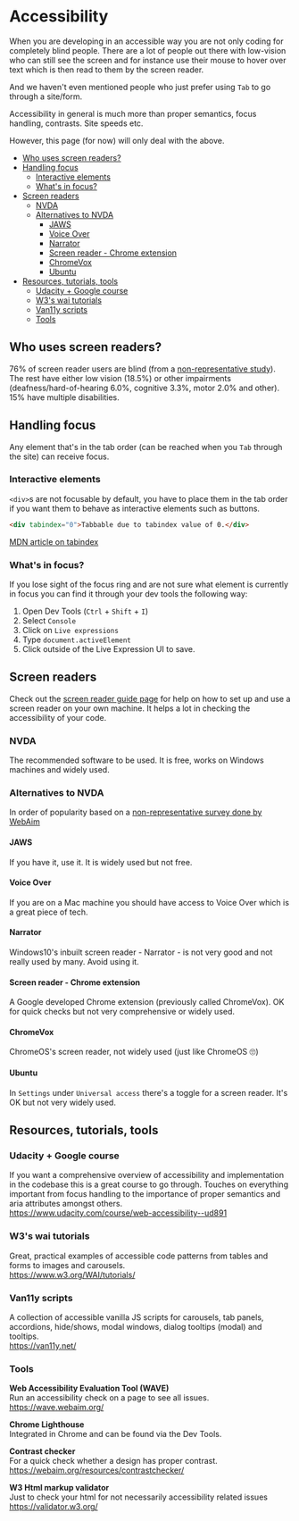 # Accessibility <!-- omit in toc -->

When you are developing in an accessible way you are not only coding for completely blind people. There are a lot of people out there with low-vision who can still see the screen and for instance use their mouse to hover over text which is then read to them by the screen reader.

And we haven't even mentioned people who just prefer using `Tab` to go through a site/form.

Accessibility in general is much more than proper semantics, focus handling, contrasts.
Site speeds etc.

However, this page (for now) will only deal with the above.

- [Who uses screen readers?](#who-uses-screen-readers)
- [Handling focus](#handling-focus)
  - [Interactive elements](#interactive-elements)
  - [What's in focus?](#whats-in-focus)
- [Screen readers](#screen-readers)
  - [NVDA](#nvda)
  - [Alternatives to NVDA](#alternatives-to-nvda)
    - [JAWS](#jaws)
    - [Voice Over](#voice-over)
    - [Narrator](#narrator)
    - [Screen reader - Chrome extension](#screen-reader---chrome-extension)
    - [ChromeVox](#chromevox)
    - [Ubuntu](#ubuntu)
- [Resources, tutorials, tools](#resources-tutorials-tools)
  - [Udacity + Google course](#udacity--google-course)
  - [W3's wai tutorials](#w3s-wai-tutorials)
  - [Van11y scripts](#van11y-scripts)
  - [Tools](#tools)

## Who uses screen readers?
76% of screen reader users are blind (from a [non-representative study](https://webaim.org/projects/screenreadersurvey8/#disability)). The rest have either low vision (18.5%) or other impairments (deafness/hard-of-hearing	6.0%, cognitive 3.3%, motor 2.0% and other). 15% have multiple disabilities.

## Handling focus
Any element that's in the tab order (can be reached when you `Tab` through the site) can receive focus.

### Interactive elements

`<div>`s are not focusable by default, you have to place them in the tab order if you want them to behave as interactive elements such as buttons.

```html
<div tabindex="0">Tabbable due to tabindex value of 0.</div>
```

[MDN article on tabindex](https://developer.mozilla.org/en-US/docs/Web/HTML/Global_attributes/tabindex)

### What's in focus?

If you lose sight of the focus ring and are not sure what element is currently in focus you can find it through your dev tools the following way:

1. Open Dev Tools (`Ctrl` + `Shift` + `I`)
2. Select `Console`
3. Click on `Live expressions`
4. Type `document.activeElement`
5. Click outside of the Live Expression UI to save.

## Screen readers

Check out the [screen reader guide page](/nvda.md) for help on how to set up and use a screen reader on your own machine. It helps a lot in checking the accessibility of your code.

### NVDA
The recommended software to be used. It is free, works on Windows machines and widely used.

### Alternatives to NVDA
In order of popularity based on a [non-representative survey done by WebAim](https://webaim.org/projects/screenreadersurvey8/)

#### JAWS
If you have it, use it. It is widely used but not free.

#### Voice Over
If you are on a Mac machine you should have access to Voice Over which is a great piece of tech.

#### Narrator
Windows10's inbuilt screen reader - Narrator - is not very good and not really used by many. Avoid using it.

#### Screen reader - Chrome extension
A Google developed Chrome extension (previously called ChromeVox). OK for quick checks but not very comprehensive or widely used.

#### ChromeVox
ChromeOS's screen reader, not widely used (just like ChromeOS 🙄)

#### Ubuntu
In `Settings` under `Universal access` there's a toggle for a screen reader. It's OK but not very widely used.


## Resources, tutorials, tools

### Udacity + Google course
If you want a comprehensive overview of accessibility and implementation in the codebase this is a great course to go through. Touches on everything important from focus handling to the importance of proper semantics and aria attributes amongst others.\
https://www.udacity.com/course/web-accessibility--ud891

### W3's wai tutorials

Great, practical examples of accessible code patterns from tables and forms to images and carousels.\
https://www.w3.org/WAI/tutorials/

### Van11y scripts

A collection of accessible vanilla JS scripts for carousels, tab panels, accordions, hide/shows, modal windows, dialog tooltips (modal) and tooltips.\
https://van11y.net/

### Tools

**Web Accessibility Evaluation Tool (WAVE)**\
Run an accessibility check on a page to see all issues.\
https://wave.webaim.org/

**Chrome Lighthouse**\
Integrated in Chrome and can be found via the Dev Tools.

**Contrast checker**\
For a quick check whether a design has proper contrast.\
https://webaim.org/resources/contrastchecker/

**W3 Html markup validator**\
Just to check your html for not necessarily accessibility related issues\
https://validator.w3.org/

